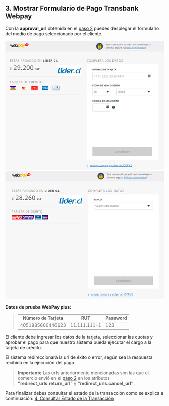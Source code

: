 ## 3. Mostrar Formulario de Pago Transbank Webpay

Con la **approval_url** obtenida en el [paso 2](intencion-de-pago-wp.md) puedes desplegar el formulario del medio de pago seleccionado por el cliente.

![Ejemplo de transbank credito](images/transbankcd.png)
![Ejemplo de transbank debito](images/transbankd.png)

**Datos de prueba WebPay plus:**

> |Número de Tarjeta|RUT|Password|
> |---|---|---|
> |4051885600446623|11.111.111-1|123|

El cliente debe ingresar los datos de la tarjeta, seleccionar las cuotas y aprobar el pago para que nuestro sistema pueda ejecutar el cargo a la tarjeta de crédito. 

El sistema redireccionará la url de éxito o error, según sea la respuesta recibida en la ejecución del pago.

> **Importante** Las urls anteriormente mencionadas son las que el comercio envió en el [paso 2](intencion-de-pago-wp.md) en los atributos **"redirect_urls.return_url"** y **"redirect_urls.cancel_url"**.

Para finalizar debes consultar el estado de la transacción como se explica a continuación:
[4. Consultar Estado de la Transacción](consulta-de-estado.md)
